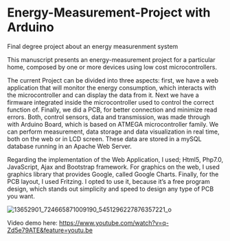 # Energy-Measurement-Project with Arduino 

Final degree project about an energy measurenment system


This manuscript presents an energy-measurement project for a particular home, composed by one or more devices using low cost microcontrollers.

The current Project can be divided into three aspects: first, we have a web application that will monitor the energy consumption, which interacts with the microcontroller and can display the data from it. Next we have a firmware integrated inside the microcontroller used to control the correct function of. Finally, we did a PCB, for better connection and minimize read errors.
Both, control sensors, data and transmission, was made through with Arduino Board, which is based on ATMEGA microcontroller family. We can perform measurement, data storage and data visualization in real time, both on the web or in LCD screen. These data are stored in a mySQL database running in an Apache Web Server.

Regarding the implementation of the Web Application, I used; Html5, Php7.0, JavaScript, Ajax and Bootstrap framework. For graphics on the web, I used graphics library that provides Google, called Google Charts.
Finally, for the PCB layout, I used Fritzing. I opted to use it, because it’s a free program design, which stands out simplicity and speed to design any type of PCB you want.

![13652901_724665871009190_5451296227876357221_o](https://cloud.githubusercontent.com/assets/25005913/21950431/f659edb4-d9fa-11e6-96bd-7a862bdcdaed.jpg)

Video demo here: https://www.youtube.com/watch?v=q-Zd5e79ATE&feature=youtu.be 
